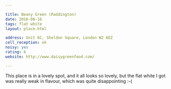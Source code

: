```yaml
---

title: Beany Green (Paddington)
date: 2016-06-16
tags: flat white
layout: place.html

address: Unit 6C, Sheldon Square, London W2 6EZ
cell_reception: ok
noisy: yes
rating: 6
website: http://www.daisygreenfood.com/

---
```


This place is in a lovely spot, and it all looks so lovely, but the flat white I got was really weak in flavour, which was quite disappointing :-(
